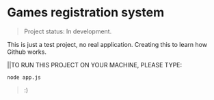 # Games registration system

> Project status: In development.

This is just a test project, no real application.
Creating this to learn how Github works.


||TO RUN THIS PROJECT ON YOUR MACHINE, PLEASE TYPE:

````
node app.js
````
>:)